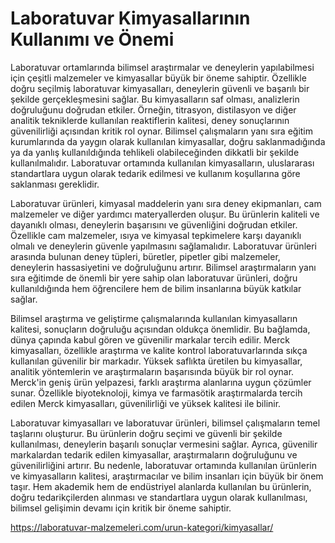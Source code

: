 # Laboratuvar Kimyasallarının Kullanımı ve Önemi
Laboratuvar ortamlarında bilimsel araştırmalar ve deneylerin yapılabilmesi için çeşitli malzemeler ve kimyasallar büyük bir öneme sahiptir. Özellikle doğru seçilmiş laboratuvar kimyasalları, deneylerin güvenli ve başarılı bir şekilde gerçekleşmesini sağlar. Bu kimyasalların saf olması, analizlerin doğruluğunu doğrudan etkiler. Örneğin, titrasyon, distilasyon ve diğer analitik tekniklerde kullanılan reaktiflerin kalitesi, deney sonuçlarının güvenilirliği açısından kritik rol oynar. Bilimsel çalışmaların yanı sıra eğitim kurumlarında da yaygın olarak kullanılan kimyasallar, doğru saklanmadığında ya da yanlış kullanıldığında tehlikeli olabileceğinden dikkatli bir şekilde kullanılmalıdır. Laboratuvar ortamında kullanılan kimyasalların, uluslararası standartlara uygun olarak tedarik edilmesi ve kullanım koşullarına göre saklanması gereklidir.

Laboratuvar ürünleri, kimyasal maddelerin yanı sıra deney ekipmanları, cam malzemeler ve diğer yardımcı materyallerden oluşur. Bu ürünlerin kaliteli ve dayanıklı olması, deneylerin başarısını ve güvenliğini doğrudan etkiler. Özellikle cam malzemeler, ısıya ve kimyasal tepkimelere karşı dayanıklı olmalı ve deneylerin güvenle yapılmasını sağlamalıdır. Laboratuvar ürünleri arasında bulunan deney tüpleri, büretler, pipetler gibi malzemeler, deneylerin hassasiyetini ve doğruluğunu artırır. Bilimsel araştırmaların yanı sıra eğitimde de önemli bir yere sahip olan laboratuvar ürünleri, doğru kullanıldığında hem öğrencilere hem de bilim insanlarına büyük katkılar sağlar.

Bilimsel araştırma ve geliştirme çalışmalarında kullanılan kimyasalların kalitesi, sonuçların doğruluğu açısından oldukça önemlidir. Bu bağlamda, dünya çapında kabul gören ve güvenilir markalar tercih edilir. Merck kimyasalları, özellikle araştırma ve kalite kontrol laboratuvarlarında sıkça kullanılan güvenilir bir markadır. Yüksek saflıkta üretilen bu kimyasallar, analitik yöntemlerin ve araştırmaların başarısında büyük bir rol oynar. Merck'in geniş ürün yelpazesi, farklı araştırma alanlarına uygun çözümler sunar. Özellikle biyoteknoloji, kimya ve farmasötik araştırmalarda tercih edilen Merck kimyasalları, güvenilirliği ve yüksek kalitesi ile bilinir.

Laboratuvar kimyasalları ve laboratuvar ürünleri, bilimsel çalışmaların temel taşlarını oluşturur. Bu ürünlerin doğru seçimi ve güvenli bir şekilde kullanılması, deneylerin başarılı sonuçlar vermesini sağlar. Ayrıca, güvenilir markalardan tedarik edilen kimyasallar, araştırmaların doğruluğunu ve güvenilirliğini artırır. Bu nedenle, laboratuvar ortamında kullanılan ürünlerin ve kimyasalların kalitesi, araştırmacılar ve bilim insanları için büyük bir önem taşır. Hem akademik hem de endüstriyel alanlarda kullanılan bu ürünlerin, doğru tedarikçilerden alınması ve standartlara uygun olarak kullanılması, bilimsel gelişimin devamı için kritik bir öneme sahiptir.

https://laboratuvar-malzemeleri.com/urun-kategori/kimyasallar/
